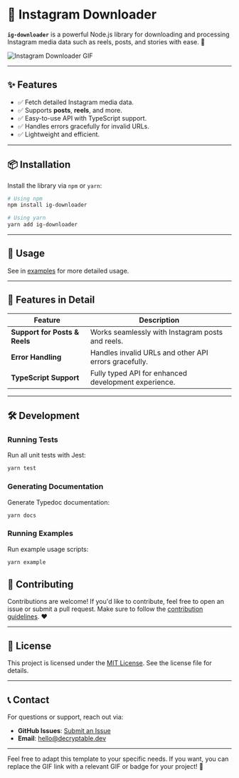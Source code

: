 # 📸 Instagram Downloader

**`ig-downloader`** is a powerful Node.js library for downloading and processing Instagram media data such as reels, posts, and stories with ease. 🚀

![Instagram Downloader GIF](https://media.giphy.com/media/26BRuo6sLetdllPAQ/giphy.gif)

---

## ✨ Features

- ✅ Fetch detailed Instagram media data.
- ✅ Supports **posts**, **reels**, and more.
- ✅ Easy-to-use API with TypeScript support.
- ✅ Handles errors gracefully for invalid URLs.
- ✅ Lightweight and efficient.

---

## 📦 Installation

Install the library via `npm` or `yarn`:

```bash
# Using npm
npm install ig-downloader

# Using yarn
yarn add ig-downloader
```

---

## 🚀 Usage

See in [examples](/ig-downloader/functions/index.InstagramDownloader.html) for more detailed usage.

---

## 🌟 Features in Detail

| Feature                       | Description                                           |
| ----------------------------- | ----------------------------------------------------- |
| **Support for Posts & Reels** | Works seamlessly with Instagram posts and reels.      |
| **Error Handling**            | Handles invalid URLs and other API errors gracefully. |
| **TypeScript Support**        | Fully typed API for enhanced development experience.  |

---

## 🛠️ Development

### Running Tests

Run all unit tests with Jest:

```bash
yarn test
```

### Generating Documentation

Generate Typedoc documentation:

```bash
yarn docs
```

### Running Examples

Run example usage scripts:

```bash
yarn example
```

## 🔗 Contributing

Contributions are welcome! If you'd like to contribute, feel free to open an issue or submit a pull request. Make sure to follow the [contribution guidelines](CONTRIBUTING.md). ❤️

---

## 📜 License

This project is licensed under the [MIT License](./LICENSE). See the license file for details.

---

## 📞 Contact

For questions or support, reach out via:

- **GitHub Issues**: [Submit an Issue](https://github.com/decryptable/ig-downloader/issues)
- **Email**: [hello@decryptable.dev](mailto:hello@decryptable.dev)

---

Feel free to adapt this template to your specific needs. If you want, you can replace the GIF link with a relevant GIF or badge for your project! 🚀
